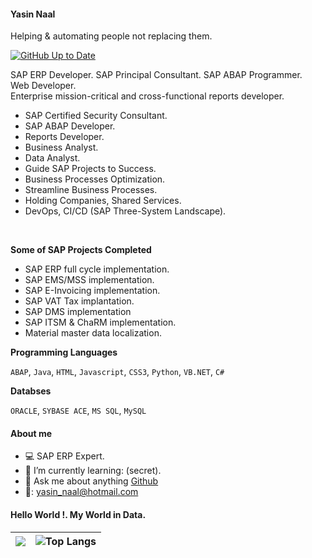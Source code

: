

#### Yasin Naal
Helping & automating people not replacing them.

[![GitHub Up to Date](https://github.com/yasinnaal/yn-github-markdown-cheatsheet/actions/workflows/rep-actions.yml/badge.svg)](https://github.com/yasinnaal/yn-github-markdown-cheatsheet/actions/workflows/rep-actions.yml)

SAP ERP Developer. SAP Principal Consultant. 
SAP ABAP Programmer.<br>
Web Developer.  <br>
Enterprise mission-critical and cross-functional reports developer. <br>

- SAP Certified Security Consultant.
- SAP ABAP Developer.
- Reports Developer. 
- Business Analyst.
- Data Analyst.  
- Guide SAP Projects to Success.
- Business Processes Optimization.
- Streamline Business Processes.
- Holding Companies, Shared Services.
- DevOps, CI/CD (SAP Three-System Landscape).

<br>

**Some of SAP Projects Completed**<br>

- SAP ERP full cycle implementation.
- SAP EMS/MSS implementation.
- SAP E-Invoicing implementation.
- SAP VAT Tax implantation.
- SAP DMS implementation
- SAP ITSM & ChaRM implementation.
- Material master data localization. 

**Programming Languages**

`ABAP`, `Java`, `HTML`, `Javascript`, `CSS3`, `Python`, `VB.NET`, `C#`

**Databses**

`ORACLE`, `SYBASE ACE`, `MS SQL`, `MySQL`

#### About me
 
- :computer: SAP ERP Expert.
- :rocket: I’m currently learning: (secret).
- 💬 Ask me about anything [Github](https://github.com/yasinnaal/yasinnaal/issues)
- 📧: yasin_naal@hotmail.com 


#### Hello World !. My World in Data.

|![](https://github-readme-stats.vercel.app/api?username=yasinnaal&&show_icons=true&theme=buefy&hide_border=true)|![Top Langs](https://github-readme-stats.vercel.app/api/top-langs/?username=yasinnaal&layout=compact&hide_border=true)|
|---|---|


